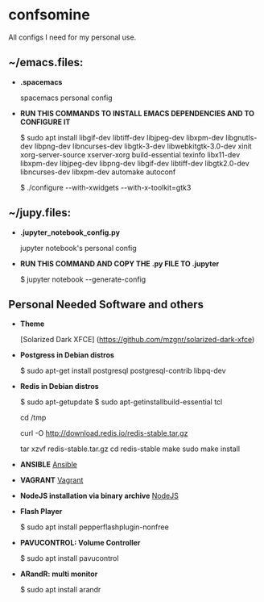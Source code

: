 # confsomine
All configs I need for my personal use.

## ~/emacs.files:

* **.spacemacs** 
	  
  spacemacs personal config

* **RUN THIS COMMANDS TO INSTALL EMACS DEPENDENCIES AND TO CONFIGURE IT**
	
  $ sudo apt install libgif-dev libtiff-dev libjpeg-dev libxpm-dev libgnutls-dev libpng-dev libncurses-dev libgtk-3-dev libwebkitgtk-3.0-dev xinit xorg-server-source xserver-xorg build-essential texinfo libx11-dev libxpm-dev libjpeg-dev libpng-dev libgif-dev libtiff-dev libgtk2.0-dev libncurses-dev libxpm-dev automake autoconf
	
  $ ./configure --with-xwidgets --with-x-toolkit=gtk3

## ~/jupy.files:

* **.jupyter_notebook_config.py**

  jupyter notebook's personal config

* **RUN THIS COMMAND AND COPY THE .py FILE TO .jupyter**
	
  $ jupyter notebook --generate-config

## Personal Needed Software and others

* **Theme**

  [Solarized Dark XFCE] (https://github.com/mzgnr/solarized-dark-xfce)

* **Postgress in Debian distros**

  $ sudo apt-get install postgresql postgresql-contrib libpq-dev

* **Redis in Debian distros**

  $ sudo apt-getupdate
  $ sudo apt-getinstallbuild-essential tcl

  cd /tmp

  curl -O http://download.redis.io/redis-stable.tar.gz

  tar xzvf redis-stable.tar.gz
  cd redis-stable
  make
  sudo make install

* **ANSIBLE**
  [Ansible](https://www.ansible.com/)

* **VAGRANT**
  [Vagrant](https://www.vagrantup.com/)

* **NodeJS installation via binary archive**
  [NodeJS](https://github.com/nodejs/help/wiki/Installation)

* **Flash Player**

  $ sudo apt install pepperflashplugin-nonfree

* **PAVUCONTROL: Volume Controller**

  $ sudo apt install pavucontrol
  
* **ARandR: multi monitor**

  $ sudo apt install arandr
